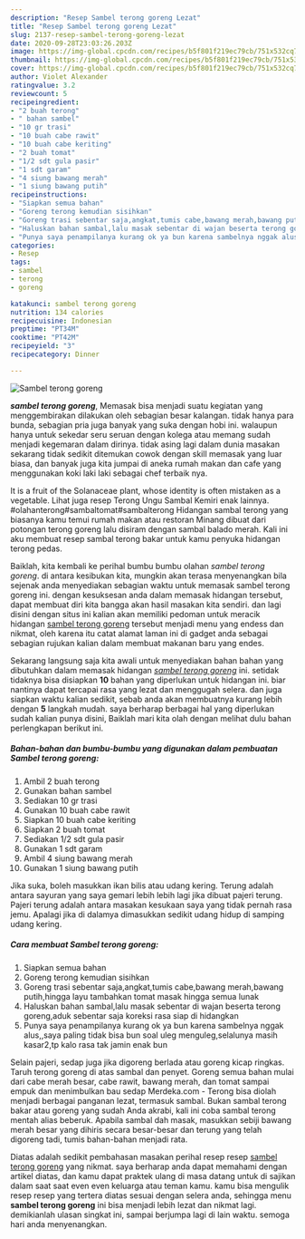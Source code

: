 ```yaml
---
description: "Resep Sambel terong goreng Lezat"
title: "Resep Sambel terong goreng Lezat"
slug: 2137-resep-sambel-terong-goreng-lezat
date: 2020-09-28T23:03:26.203Z
image: https://img-global.cpcdn.com/recipes/b5f801f219ec79cb/751x532cq70/sambel-terong-goreng-foto-resep-utama.jpg
thumbnail: https://img-global.cpcdn.com/recipes/b5f801f219ec79cb/751x532cq70/sambel-terong-goreng-foto-resep-utama.jpg
cover: https://img-global.cpcdn.com/recipes/b5f801f219ec79cb/751x532cq70/sambel-terong-goreng-foto-resep-utama.jpg
author: Violet Alexander
ratingvalue: 3.2
reviewcount: 5
recipeingredient:
- "2 buah terong"
- " bahan sambel"
- "10 gr trasi"
- "10 buah cabe rawit"
- "10 buah cabe keriting"
- "2 buah tomat"
- "1/2 sdt gula pasir"
- "1 sdt garam"
- "4 siung bawang merah"
- "1 siung bawang putih"
recipeinstructions:
- "Siapkan semua bahan"
- "Goreng terong kemudian sisihkan"
- "Goreng trasi sebentar saja,angkat,tumis cabe,bawang merah,bawang putih,hingga layu tambahkan tomat masak hingga semua lunak"
- "Haluskan bahan sambal,lalu masak sebentar di wajan beserta terong goreng,aduk sebentar saja koreksi rasa siap di hidangkan"
- "Punya saya penampilanya kurang ok ya bun karena sambelnya nggak alus,,saya paling tidak bisa bun soal uleg menguleg,selalunya masih kasar2,tp kalo rasa tak jamin enak bun"
categories:
- Resep
tags:
- sambel
- terong
- goreng

katakunci: sambel terong goreng 
nutrition: 134 calories
recipecuisine: Indonesian
preptime: "PT34M"
cooktime: "PT42M"
recipeyield: "3"
recipecategory: Dinner

---
```



![Sambel terong goreng](https://img-global.cpcdn.com/recipes/b5f801f219ec79cb/751x532cq70/sambel-terong-goreng-foto-resep-utama.jpg)

<b><i>sambel terong goreng</i></b>, Memasak bisa menjadi suatu kegiatan yang menggembirakan dilakukan oleh sebagian besar kalangan. tidak hanya para bunda, sebagian pria juga banyak yang suka dengan hobi ini. walaupun hanya untuk sekedar seru seruan dengan kolega atau memang sudah menjadi kegemaran dalam dirinya. tidak asing lagi dalam dunia masakan sekarang tidak sedikit ditemukan cowok dengan skill memasak yang luar biasa, dan banyak juga kita jumpai di aneka rumah makan dan cafe yang menggunakan koki laki laki sebagai chef terbaik nya.

It is a fruit of the Solanaceae plant, whose identity is often mistaken as a vegetable. Lihat juga resep Terong Ungu Sambal Kemiri enak lainnya. #olahanterong#sambaltomat#sambalterong Hidangan sambal terong yang biasanya kamu temui rumah makan atau restoran Minang dibuat dari potongan terong goreng lalu disiram dengan sambal balado merah. Kali ini aku membuat resep sambal terong bakar untuk kamu penyuka hidangan terong pedas.

Baiklah, kita kembali ke perihal bumbu bumbu olahan <i>sambel terong goreng</i>. di antara kesibukan kita, mungkin akan terasa menyenangkan bila sejenak anda menyediakan sebagian waktu untuk memasak sambel terong goreng ini. dengan kesuksesan anda dalam memasak hidangan tersebut, dapat membuat diri kita bangga akan hasil masakan kita sendiri. dan lagi disini dengan situs ini kalian akan memiliki pedoman untuk meracik hidangan <u>sambel terong goreng</u> tersebut menjadi menu yang endess dan nikmat, oleh karena itu catat alamat laman ini di gadget anda sebagai sebagian rujukan kalian dalam membuat makanan baru yang endes.


Sekarang langsung saja kita awali untuk menyediakan bahan bahan yang dibutuhkan dalam memasak hidangan <u><i>sambel terong goreng</i></u> ini. setidak tidaknya bisa disiapkan <b>10</b> bahan yang diperlukan untuk hidangan ini. biar nantinya dapat tercapai rasa yang lezat dan menggugah selera. dan juga siapkan waktu kalian sedikit, sebab anda akan membuatnya kurang lebih dengan <b>5</b> langkah mudah. saya berharap berbagai hal yang diperlukan sudah kalian punya disini, Baiklah mari kita olah dengan melihat dulu bahan perlengkapan berikut ini.

<!--inarticleads1-->

##### Bahan-bahan dan bumbu-bumbu yang digunakan dalam pembuatan Sambel terong goreng:

1. Ambil 2 buah terong
1. Gunakan  bahan sambel
1. Sediakan 10 gr trasi
1. Gunakan 10 buah cabe rawit
1. Siapkan 10 buah cabe keriting
1. Siapkan 2 buah tomat
1. Sediakan 1/2 sdt gula pasir
1. Gunakan 1 sdt garam
1. Ambil 4 siung bawang merah
1. Gunakan 1 siung bawang putih


Jika suka, boleh masukkan ikan bilis atau udang kering. Terung adalah antara sayuran yang saya gemari lebih lebih lagi jika dibuat pajeri terung. Pajeri terung adalah antara masakan kesukaan saya yang tidak pernah rasa jemu. Apalagi jika di dalamya dimasukkan sedikit udang hidup di samping udang kering. 

<!--inarticleads2-->

##### Cara membuat Sambel terong goreng:

1. Siapkan semua bahan
1. Goreng terong kemudian sisihkan
1. Goreng trasi sebentar saja,angkat,tumis cabe,bawang merah,bawang putih,hingga layu tambahkan tomat masak hingga semua lunak
1. Haluskan bahan sambal,lalu masak sebentar di wajan beserta terong goreng,aduk sebentar saja koreksi rasa siap di hidangkan
1. Punya saya penampilanya kurang ok ya bun karena sambelnya nggak alus,,saya paling tidak bisa bun soal uleg menguleg,selalunya masih kasar2,tp kalo rasa tak jamin enak bun


Selain pajeri, sedap juga jika digoreng berlada atau goreng kicap ringkas. Taruh terong goreng di atas sambal dan penyet. Goreng semua bahan mulai dari cabe merah besar, cabe rawit, bawang merah, dan tomat sampai empuk dan menimbulkan bau sedap Merdeka.com - Terong bisa diolah menjadi berbagai panganan lezat, termasuk sambal. Bukan sambal terong bakar atau goreng yang sudah Anda akrabi, kali ini coba sambal terong mentah alias beberuk. Apabila sambal dah masak, masukkan sebiji bawang merah besar yang dihiris secara besar-besar dan terung yang telah digoreng tadi, tumis bahan-bahan menjadi rata. 

Diatas adalah sedikit pembahasan masakan perihal resep resep <u>sambel terong goreng</u> yang nikmat. saya berharap anda dapat memahami dengan artikel diatas, dan kamu dapat praktek ulang di masa datang untuk di sajikan dalam saat saat even even keluarga atau teman kamu. kamu bisa mengulik resep resep yang tertera diatas sesuai dengan selera anda, sehingga menu <b>sambel terong goreng</b> ini bisa menjadi lebih lezat dan nikmat lagi. demikianlah ulasan singkat ini, sampai berjumpa lagi di lain waktu. semoga hari anda menyenangkan.
